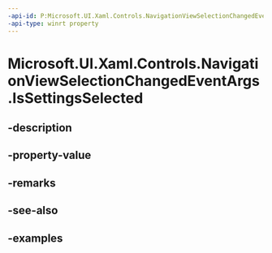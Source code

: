 ```yaml
---
-api-id: P:Microsoft.UI.Xaml.Controls.NavigationViewSelectionChangedEventArgs.IsSettingsSelected
-api-type: winrt property
---
```


<!-- Property syntax.
public bool IsSettingsSelected { get; }
-->

# Microsoft.UI.Xaml.Controls.NavigationViewSelectionChangedEventArgs.IsSettingsSelected

## -description

## -property-value

## -remarks

## -see-also

## -examples

